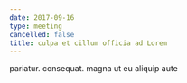 ```yaml
---
date: 2017-09-16
type: meeting
cancelled: false
title: culpa et cillum officia ad Lorem
---
```

pariatur. consequat. magna ut eu aliquip aute